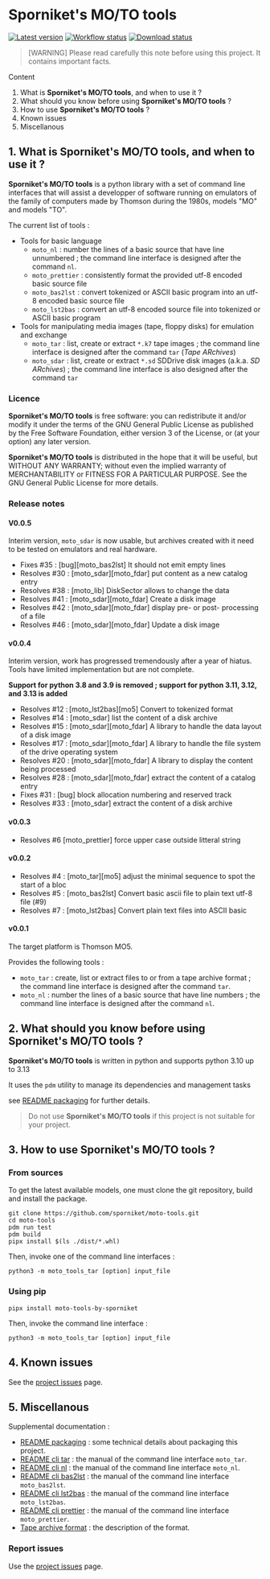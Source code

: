 # Sporniket's MO/TO tools

[![Latest version](https://img.shields.io/pypi/v/moto-tools-by-sporniket)](https://pypi.org/project/moto-tools-by-sporniket/releases)
[![Workflow status](https://img.shields.io/github/actions/workflow/status/sporniket/moto-tools/python-app.yml)](https://github.com/sporniket/moto-tools/actions/workflows/python-app.yml)
[![Download status](https://img.shields.io/pypi/dm/moto-tools-by-sporniket)](https://pypi.org/project/moto-tools-by-sporniket/)

> [WARNING] Please read carefully this note before using this project. It contains important facts.

Content

1. What is **Sporniket's MO/TO tools**, and when to use it ?
2. What should you know before using **Sporniket's MO/TO tools** ?
3. How to use **Sporniket's MO/TO tools** ?
4. Known issues
5. Miscellanous

## 1. What is **Sporniket's MO/TO tools**, and when to use it ?

**Sporniket's MO/TO tools** is a python library with a set of command line interfaces that will assist a developper of software running on emulators of the family of computers made by Thomson during the 1980s, models "MO" and models "TO".

The current list of tools : 

* Tools for basic language
  * `moto_nl` : number the lines of a basic source that have line unnumbered ; the command line interface is designed after the command `nl`.
  * `moto_prettier` : consistently format the provided utf-8 encoded basic source file
  * `moto_bas2lst` : convert tokenized or ASCII basic program into an utf-8 encoded basic source file
  * `moto_lst2bas` : convert an utf-8 encoded source file into tokenized or ASCII basic program
* Tools for manipulating media images (tape, floppy disks) for emulation and exchange
  * `moto_tar` : list, create or extract `*.k7` tape images ; the command line interface is designed after the command `tar` (_Tape ARchives_)
  * `moto_sdar` : list, create or extract `*.sd` SDDrive disk images (a.k.a. _SD ARchives_) ; the command line interface is also designed after the command `tar`

### Licence

**Sporniket's MO/TO tools** is free software: you can redistribute it and/or modify it under the terms of the GNU General Public License as published by the Free Software Foundation, either version 3 of the License, or (at your option) any later version.

**Sporniket's MO/TO tools** is distributed in the hope that it will be useful, but WITHOUT ANY WARRANTY; without even the implied warranty of MERCHANTABILITY or FITNESS FOR A PARTICULAR PURPOSE. See the GNU General Public License for more details.

### Release notes

#### V0.0.5

Interim version, `moto_sdar` is now usable, but archives created with it need to be tested on emulators and real hardware.

* Fixes #35 : [bug][moto_bas2lst] It should not emit empty lines
* Resolves #30 : [moto_sdar][moto_fdar] put content as a new catalog entry
* Resolves #38 : [moto_lib] DiskSector allows to change the data
* Resolves #41 : [moto_sdar][moto_fdar] Create a disk image
* Resolves #42 : [moto_sdar][moto_fdar] display pre- or post- processing of a file 
* Resolves #46 : [moto_sdar][moto_fdar] Update a disk image

#### v0.0.4

Interim version, work has progressed tremendously after a year of hiatus. Tools have limited implementation but are not complete.

**Support for python 3.8 and 3.9 is removed ; support for python 3.11, 3.12, and 3.13 is added**

* Resolves #12 : [moto_lst2bas][mo5] Convert to tokenized format
* Resolves #14 : [moto_sdar] list the content of a disk archive
* Resolves #15 : [moto_sdar][moto_fdar] A library to handle the data layout of a disk image
* Resolves #17 : [moto_sdar][moto_fdar] A library to handle the file system of the drive operating system
* Resolves #20 : [moto_sdar][moto_fdar] A library to display the content being processed
* Resolves #28 : [moto_sdar][moto_fdar] extract the content of a catalog entry
* Fixes #31 : [bug] block allocation numbering and reserved track
* Resolves #33 : [moto_sdar] extract the content of a disk archive

#### v0.0.3

* Resolves #6 [moto_prettier] force upper case outside litteral string

#### v0.0.2

* Resolves #4 : [moto_tar][mo5] adjust the minimal sequence to spot the start of a bloc
* Resolves #5 : [moto_bas2lst] Convert basic ascii file to plain text utf-8 file (#9)
* Resolves #7 : [moto_lst2bas] Convert plain text files into ASCII basic

#### v0.0.1

The target platform is Thomson MO5. 

Provides the following tools :

* `moto_tar` : create, list or extract files to or from a tape archive format ; the command line interface is designed after the command `tar`.
* `moto_nl` : number the lines of a basic source that have line numbers ; the command line interface is designed after the command `nl`.

## 2. What should you know before using **Sporniket's MO/TO tools** ?

**Sporniket's MO/TO tools** is written in python and supports python 3.10 up to 3.13

It uses the `pdm` utility to manage its dependencies and management tasks

see [README packaging](https://github.com/sporniket/moto-tools/blob/main/README-packaging.md) for further details.

> Do not use **Sporniket's MO/TO tools** if this project is not suitable for your project.

## 3. How to use **Sporniket's MO/TO tools** ?

### From sources

To get the latest available models, one must clone the git repository, build and install the package.

	git clone https://github.com/sporniket/moto-tools.git
	cd moto-tools
	pdm run test
	pdm build
	pipx install $(ls ./dist/*.whl)

Then, invoke one of the command line interfaces :

```
python3 -m moto_tools_tar [option] input_file
```

### Using pip

```
pipx install moto-tools-by-sporniket
```

Then, invoke the command line interface :

```
python3 -m moto_tools_tar [option] input_file
```

## 4. Known issues
See the [project issues](https://github.com/sporniket/moto-tools/issues) page.

## 5. Miscellanous

Supplemental documentation :

* [README packaging](https://github.com/sporniket/moto-tools/blob/main/README-packaging.md) : some technical details about packaging this project.
* [README cli tar](https://github.com/sporniket/moto-tools/blob/main/README-cli-tar.md) : the manual of the command line interface `moto_tar`.
* [README cli nl](https://github.com/sporniket/moto-tools/blob/main/README-cli-nl.md) : the manual of the command line interface `moto_nl`.
* [README cli bas2lst](https://github.com/sporniket/moto-tools/blob/main/README-cli-bas2lst.md) : the manual of the command line interface `moto_bas2lst`.
* [README cli lst2bas](https://github.com/sporniket/moto-tools/blob/main/README-cli-lst2bas.md) : the manual of the command line interface `moto_lst2bas`.
* [README cli prettier](https://github.com/sporniket/moto-tools/blob/main/README-cli-prettier.md) : the manual of the command line interface `moto_prettier`.
* [Tape archive format](http://pulkomandy.tk/wiki/doku.php?id=documentations:monitor:tape.format) : the description of the format.

### Report issues
Use the [project issues](https://github.com/sporniket/moto-tools/issues) page.
